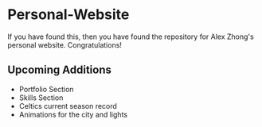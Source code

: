 # Personal-Website
If you have found this, then you have found the repository for Alex Zhong's personal website. Congratulations!


## Upcoming Additions
- Portfolio Section
- Skills Section
- Celtics current season record
- Animations for the city and lights
